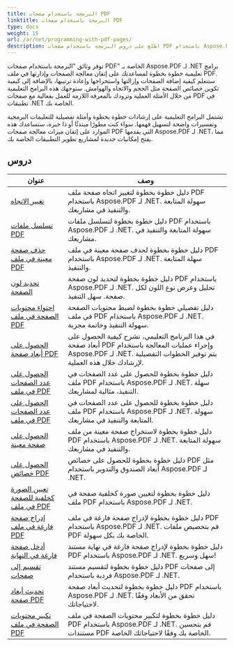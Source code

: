 ```yaml
---
title: البرمجة باستخدام صفحات PDF
linktitle: البرمجة باستخدام صفحات PDF
type: docs
weight: 15
url: /ar/net/programming-with-pdf-pages/
description: اطلع على دروس البرمجة باستخدام صفحات PDF باستخدام Aspose.PDF لـ .NET. تعرف على كيفية التعامل مع صفحات ملفات PDF وتخصيصها.
---
```

توفر وثائق "البرمجة باستخدام صفحات PDF" الخاصة بـ Aspose.PDF لـ .NET برامج تعليمية خطوة بخطوة لمساعدتك على إتقان معالجة الصفحات وإدارتها في ملف PDF. ستتعلم كيفية إضافة الصفحات وإزالتها واستخراجها وإعادة ترتيبها، بالإضافة إلى كيفية تكوين خصائص الصفحة مثل الحجم والاتجاه والهوامش. ستوجهك هذه البرامج التعليمية من خلال الأمثلة العملية وتزودك بالمعرفة اللازمة للعمل بفعالية مع صفحات PDF في تطبيقات .NET الخاصة بك.

تشتمل البرامج التعليمية على إرشادات خطوة بخطوة وأمثلة تفصيلية للتعليمات البرمجية وتفسيرات واضحة لتسهيل فهمها. سواء كنت مطورًا مبتدئًا أو ذا خبرة، ستساعدك هذه الموارد على إتقان ميزات معالجة صفحات PDF التي يقدمها Aspose.PDF لـ .NET، مما يفتح إمكانيات جديدة لمشاريع تطوير التطبيقات الخاصة بك.

## دروس
| عنوان | وصف |
| --- | --- | 
| [تغيير الاتجاه](./change-orientation/) | دليل خطوة بخطوة لتغيير اتجاه صفحة ملف PDF باستخدام Aspose.PDF لـ .NET. سهولة المتابعة والتنفيذ في مشاريعك. |  
| [تسلسل ملفات PDF](./concatenate-pdf-files/) | دليل خطوة بخطوة لتسلسل ملفات PDF باستخدام Aspose.PDF لـ .NET. سهولة المتابعة والتنفيذ في مشاريعك. |  
| [حذف صفحة معينة في ملف PDF](./delete-particular-page/) | دليل خطوة بخطوة لحذف صفحة معينة في ملف PDF باستخدام Aspose.PDF لـ .NET. سهلة المتابعة والتنفيذ. |  
| [تحديد لون الصفحة](./determine-page-color/) | دليل خطوة بخطوة لتحديد لون صفحة PDF باستخدام Aspose.PDF لـ .NET. تحليل وعرض نوع اللون لكل صفحة. سهل التنفيذ. |  
| [احتواء محتويات الصفحة في ملف PDF](./fit-page-contents/) | دليل تفصيلي خطوة بخطوة لضبط محتويات الصفحة في ملف PDF باستخدام Aspose.PDF لـ .NET. سهولة التنفيذ وخاتمة مجزية. |  
| [الحصول على أبعاد صفحة PDF](./get-dimensions/) | في هذا البرنامج التعليمي، نشرح كيفية الحصول على أبعاد صفحة PDF وإجراء عمليات المعالجة باستخدام Aspose.PDF لـ .NET. يتم توفير الخطوات التفصيلية لإرشادك خلال هذه العملية. |  
| [الحصول على عدد الصفحات في ملف PDF](./get-number-of-pages/) | دليل خطوة بخطوة للحصول على عدد الصفحات في ملف PDF باستخدام Aspose.PDF لـ .NET. سهلة التنفيذ، مثالية لمشاريعك. |  
| [الحصول على عدد الصفحات في ملف PDF](./get-page-count/) | دليل خطوة بخطوة للحصول على عدد الصفحات في ملف PDF باستخدام Aspose.PDF لـ .NET. سهولة المتابعة والتنفيذ في مشاريعك. |  
| [الحصول على صفحة معينة](./get-particular-page/) | دليل خطوة بخطوة لاستخراج صفحة معينة من ملف PDF باستخدام Aspose.PDF لـ .NET. سهولة المتابعة والتنفيذ في مشاريعك. |  
| [الحصول على خصائص PDF](./get-properties/) | دليل خطوة بخطوة للحصول على خصائص PDF مثل أبعاد الصندوق والتدوير باستخدام Aspose.PDF لـ .NET. |  
| [تعيين الصورة كخلفية للصفحة في ملف PDF](./image-as-background/) | دليل خطوة بخطوة لتعيين صورة كخلفية صفحة في ملف PDF باستخدام Aspose.PDF لـ .NET. |  
| [إدراج صفحة فارغة في ملف PDF](./insert-empty-page/) | دليل خطوة بخطوة لإدراج صفحة فارغة في ملف PDF باستخدام Aspose.PDF لـ .NET. قم بتخصيص ملفات PDF الخاصة بك بكل سهولة. |  
| [أدخل صفحة فارغة في النهاية](./insert-empty-page-at-end/) | دليل خطوة بخطوة لإدراج صفحة فارغة في نهاية مستند PDF باستخدام Aspose.PDF لـ .NET. سهل وسريع! |  
| [تقسيم إلى صفحات](./split-to-pages/) | دليل خطوة بخطوة لتقسيم مستند PDF إلى صفحات فردية باستخدام Aspose.PDF لـ .NET. |  
| [تحديث أبعاد صفحة PDF](./update-dimensions/) | دليل خطوة بخطوة لتحديث أبعاد صفحة PDF باستخدام Aspose.PDF لـ .NET. تحقق من الأبعاد وفقًا لاحتياجاتك. |  
| [تكبير محتويات الصفحة في ملف PDF](./zoom-to-page-contents/) | دليل خطوة بخطوة لتكبير محتويات الصفحة في ملف PDF باستخدام Aspose.PDF لـ .NET. قم بتحسين مستندات PDF الخاصة بك وفقًا لاحتياجاتك الخاصة. |  